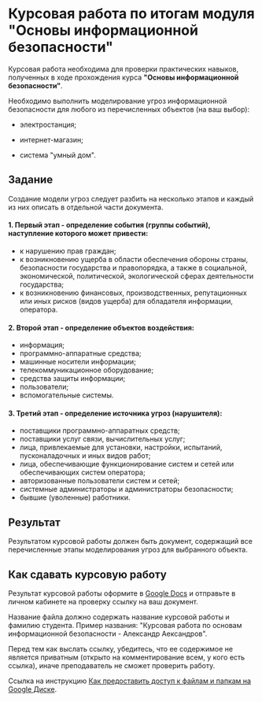 # Курсовая работа по итогам модуля "Основы информационной безопасности"

Курсовая работа необходима для проверки практических навыков, полученных в ходе прохождения курса  **"Основы информационной безопасности"**.

Необходимо выполнить моделирование угроз информационной безопасности для любого из перечисленных объектов (на ваш выбор):

- электростанция;

- интернет-магазин;

- система "умный дом".

  
## Задание

Создание модели угроз следует разбить на несколько этапов и каждый из них описать в отдельной части документа.

#### 1. Первый этап - определение события (группы событий), наступление которого может привести:
   - к нарушению прав граждан;
   - к возникновению ущерба в области обеспечения обороны страны, безопасности государства и правопорядка, а также в социальной, экономической, политической, экологической сферах деятельности государства;
   - к возникновению финансовых, производственных, репутационных или иных рисков (видов ущерба) для обладателя информации, оператора.
   
#### 2. Второй этап - определение объектов воздействия:
   - информация;
   - программно-аппаратные средства;
   - машинные носители информации;
   - телекоммуникационное оборудование;
   - средства защиты информации;
   - пользователи;
   - вспомогательные системы.
   
#### 3. Третий этап - определение источника угроз (нарушителя):

   - поставщики программно-аппаратных средств;
   - поставщики услуг связи, вычислительных услуг;
   - лица, привлекаемые для установки, настройки, испытаний, пусконаладочных и иных видов работ;
   - лица, обеспечивающие функционирование систем и сетей или обеспечивающих систем оператора;
   - авторизованные пользователи систем и сетей;
   - системные администраторы и администраторы безопасности;
   - бывшие (уволенные) работники.


## Результат

Результатом курсовой работы должен быть документ, содержащий все перечисленные этапы моделирования угроз для выбранного объекта.

## Как сдавать курсовую работу

Результат курсовой работы оформите в [Google Docs](https://docs.google.com/document/u/0/?tgif=d) и отправьте в личном кабинете на проверку ссылку на ваш документ.

Название файла должно содержать название курсовой работы и фамилию студента. Пример названия: "Курсовая работа по основам информационной безопасности - Александр Аександров".

Перед тем как выслать ссылку, убедитесь, что ее содержимое не является приватным (открыто на комментирование всем, у кого есть ссылка), иначе преподаватель не сможет проверить работу. 

Ссылка на инструкцию [Как предоставить доступ к файлам и папкам на Google Диске](https://support.google.com/docs/answer/2494822?hl=ru&co=GENIE.Platform%3DDesktop).
